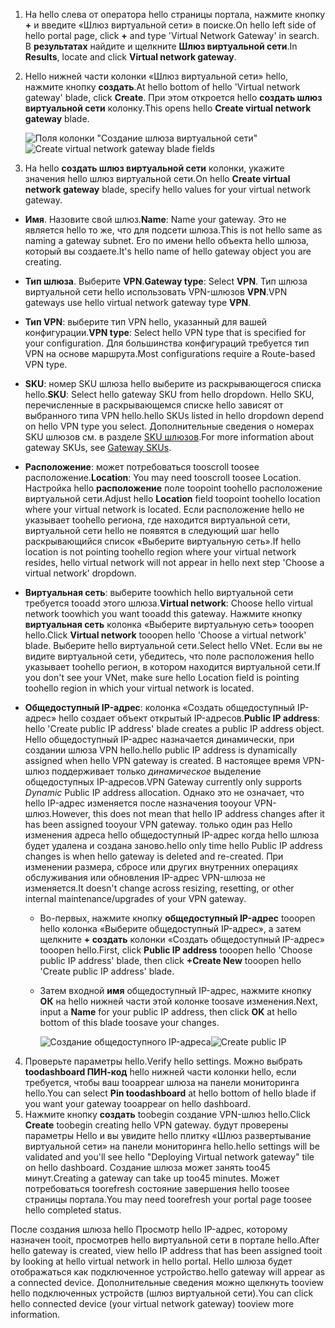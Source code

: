 1. <span data-ttu-id="43982-101">На hello слева от оператора hello страницы портала, нажмите кнопку  **+**  и введите «Шлюз виртуальной сети» в поиске.</span><span class="sxs-lookup"><span data-stu-id="43982-101">On hello left side of hello portal page, click **+** and type 'Virtual Network Gateway' in search.</span></span> <span data-ttu-id="43982-102">В **результатах** найдите и щелкните **Шлюз виртуальной сети**.</span><span class="sxs-lookup"><span data-stu-id="43982-102">In **Results**, locate and click **Virtual network gateway**.</span></span>
2. <span data-ttu-id="43982-103">Hello нижней части колонки «Шлюз виртуальной сети» hello, нажмите кнопку **создать**.</span><span class="sxs-lookup"><span data-stu-id="43982-103">At hello bottom of hello 'Virtual network gateway' blade, click **Create**.</span></span> <span data-ttu-id="43982-104">При этом откроется hello **создать шлюз виртуальной сети** колонку.</span><span class="sxs-lookup"><span data-stu-id="43982-104">This opens hello **Create virtual network gateway** blade.</span></span>

    <span data-ttu-id="43982-105">![Поля колонки "Создание шлюза виртуальной сети"](./media/vpn-gateway-add-gw-s2s-rm-portal-include/vnet_gw.png "Создание шлюза")</span><span class="sxs-lookup"><span data-stu-id="43982-105">![Create virtual network gateway blade fields](./media/vpn-gateway-add-gw-s2s-rm-portal-include/vnet_gw.png "New gateway")</span></span>

3. <span data-ttu-id="43982-106">На hello **создать шлюз виртуальной сети** колонки, укажите значения hello шлюз виртуальной сети.</span><span class="sxs-lookup"><span data-stu-id="43982-106">On hello **Create virtual network gateway** blade, specify hello values for your virtual network gateway.</span></span>

  - <span data-ttu-id="43982-107">**Имя**. Назовите свой шлюз.</span><span class="sxs-lookup"><span data-stu-id="43982-107">**Name**: Name your gateway.</span></span> <span data-ttu-id="43982-108">Это не является hello то же, что для подсети шлюза.</span><span class="sxs-lookup"><span data-stu-id="43982-108">This is not hello same as naming a gateway subnet.</span></span> <span data-ttu-id="43982-109">Его по имени hello объекта hello шлюза, который вы создаете.</span><span class="sxs-lookup"><span data-stu-id="43982-109">It's hello name of hello gateway object you are creating.</span></span>
  - <span data-ttu-id="43982-110">**Тип шлюза**. Выберите **VPN**.</span><span class="sxs-lookup"><span data-stu-id="43982-110">**Gateway type**: Select **VPN**.</span></span> <span data-ttu-id="43982-111">Тип шлюза виртуальной сети hello использовать VPN-шлюзов **VPN**.</span><span class="sxs-lookup"><span data-stu-id="43982-111">VPN gateways use hello virtual network gateway type **VPN**.</span></span> 
  - <span data-ttu-id="43982-112">**Тип VPN**: выберите тип VPN hello, указанный для вашей конфигурации.</span><span class="sxs-lookup"><span data-stu-id="43982-112">**VPN type**: Select hello VPN type that is specified for your configuration.</span></span> <span data-ttu-id="43982-113">Для большинства конфигураций требуется тип VPN на основе маршрута.</span><span class="sxs-lookup"><span data-stu-id="43982-113">Most configurations require a Route-based VPN type.</span></span>
  - <span data-ttu-id="43982-114">**SKU**: номер SKU шлюза hello выберите из раскрывающегося списка hello.</span><span class="sxs-lookup"><span data-stu-id="43982-114">**SKU**: Select hello gateway SKU from hello dropdown.</span></span> <span data-ttu-id="43982-115">Hello SKU, перечисленные в раскрывающемся списке hello зависят от выбранного типа VPN hello.</span><span class="sxs-lookup"><span data-stu-id="43982-115">hello SKUs listed in hello dropdown depend on hello VPN type you select.</span></span> <span data-ttu-id="43982-116">Дополнительные сведения о номерах SKU шлюзов см. в разделе [SKU шлюзов](../articles/vpn-gateway/vpn-gateway-about-vpn-gateway-settings.md#gwsku).</span><span class="sxs-lookup"><span data-stu-id="43982-116">For more information about gateway SKUs, see [Gateway SKUs](../articles/vpn-gateway/vpn-gateway-about-vpn-gateway-settings.md#gwsku).</span></span>
  - <span data-ttu-id="43982-117">**Расположение**: может потребоваться tooscroll toosee расположение.</span><span class="sxs-lookup"><span data-stu-id="43982-117">**Location**: You may need tooscroll toosee Location.</span></span> <span data-ttu-id="43982-118">Настройка hello **расположение** поле toopoint toohello расположение виртуальной сети.</span><span class="sxs-lookup"><span data-stu-id="43982-118">Adjust hello **Location** field toopoint toohello location where your virtual network is located.</span></span> <span data-ttu-id="43982-119">Если расположение hello не указывает toohello региона, где находится виртуальной сети, виртуальной сети hello не появятся в следующий шаг hello раскрывающийся список «Выберите виртуальную сеть».</span><span class="sxs-lookup"><span data-stu-id="43982-119">If hello location is not pointing toohello region where your virtual network resides, hello virtual network will not appear in hello next step 'Choose a virtual network' dropdown.</span></span>
  - <span data-ttu-id="43982-120">**Виртуальная сеть**: выберите toowhich hello виртуальной сети требуется tooadd этого шлюза.</span><span class="sxs-lookup"><span data-stu-id="43982-120">**Virtual network**: Choose hello virtual network toowhich you want tooadd this gateway.</span></span> <span data-ttu-id="43982-121">Нажмите кнопку **виртуальная сеть** колонка «Выберите виртуальную сеть» tooopen hello.</span><span class="sxs-lookup"><span data-stu-id="43982-121">Click **Virtual network** tooopen hello 'Choose a virtual network' blade.</span></span> <span data-ttu-id="43982-122">Выберите hello виртуальной сети.</span><span class="sxs-lookup"><span data-stu-id="43982-122">Select hello VNet.</span></span> <span data-ttu-id="43982-123">Если вы не видите виртуальной сети, убедитесь, что поле расположения hello указывает toohello регион, в котором находится виртуальной сети.</span><span class="sxs-lookup"><span data-stu-id="43982-123">If you don't see your VNet, make sure hello Location field is pointing toohello region in which your virtual network is located.</span></span>
  - <span data-ttu-id="43982-124">**Общедоступный IP-адрес**: колонка «Создать общедоступный IP-адрес» hello создает объект открытый IP-адресов.</span><span class="sxs-lookup"><span data-stu-id="43982-124">**Public IP address**: hello 'Create public IP address' blade creates a public IP address object.</span></span> <span data-ttu-id="43982-125">Hello общедоступный IP-адрес назначается динамически, при создании шлюза VPN hello.</span><span class="sxs-lookup"><span data-stu-id="43982-125">hello public IP address is dynamically assigned when hello VPN gateway is created.</span></span> <span data-ttu-id="43982-126">В настоящее время VPN-шлюз поддерживает только *динамическое* выделение общедоступных IP-адресов.</span><span class="sxs-lookup"><span data-stu-id="43982-126">VPN Gateway currently only supports *Dynamic* Public IP address allocation.</span></span> <span data-ttu-id="43982-127">Однако это не означает, что hello IP-адрес изменяется после назначения tooyour VPN-шлюз.</span><span class="sxs-lookup"><span data-stu-id="43982-127">However, this does not mean that hello IP address changes after it has been assigned tooyour VPN gateway.</span></span> <span data-ttu-id="43982-128">только один раз Hello изменения адреса hello общедоступный IP-адрес когда hello шлюза будет удалена и создана заново.</span><span class="sxs-lookup"><span data-stu-id="43982-128">hello only time hello Public IP address changes is when hello gateway is deleted and re-created.</span></span> <span data-ttu-id="43982-129">При изменении размера, сбросе или других внутренних операциях обслуживания или обновления IP-адрес VPN-шлюза не изменяется.</span><span class="sxs-lookup"><span data-stu-id="43982-129">It doesn't change across resizing, resetting, or other internal maintenance/upgrades of your VPN gateway.</span></span>

    - <span data-ttu-id="43982-130">Во-первых, нажмите кнопку **общедоступный IP-адрес** tooopen hello колонка «Выберите общедоступный IP-адрес», а затем щелкните **+ создать** колонки «Создать общедоступный IP-адрес» tooopen hello.</span><span class="sxs-lookup"><span data-stu-id="43982-130">First, click **Public IP address** tooopen hello 'Choose public IP address' blade, then click **+Create New** tooopen hello 'Create public IP address' blade.</span></span>
    - <span data-ttu-id="43982-131">Затем входной **имя** общедоступный IP-адрес, нажмите кнопку **ОК** на hello нижней части этой колонке toosave изменения.</span><span class="sxs-lookup"><span data-stu-id="43982-131">Next, input a **Name** for your public IP address, then click **OK** at hello bottom of this blade toosave your changes.</span></span>

      <span data-ttu-id="43982-132">![Создание общедоступного IP-адреса](./media/vpn-gateway-add-gw-s2s-rm-portal-include/pip.png "Создание общедоступного IP-адреса")</span><span class="sxs-lookup"><span data-stu-id="43982-132">![Create public IP](./media/vpn-gateway-add-gw-s2s-rm-portal-include/pip.png "Create PIP")</span></span>

4. <span data-ttu-id="43982-133">Проверьте параметры hello.</span><span class="sxs-lookup"><span data-stu-id="43982-133">Verify hello settings.</span></span> <span data-ttu-id="43982-134">Можно выбрать **toodashboard ПИН-код** hello нижней части колонки hello, если требуется, чтобы ваш tooappear шлюза на панели мониторинга hello.</span><span class="sxs-lookup"><span data-stu-id="43982-134">You can select **Pin toodashboard** at hello bottom of hello blade if you want your gateway tooappear on hello dashboard.</span></span> 
5. <span data-ttu-id="43982-135">Нажмите кнопку **создать** toobegin создание VPN-шлюз hello.</span><span class="sxs-lookup"><span data-stu-id="43982-135">Click **Create** toobegin creating hello VPN gateway.</span></span> <span data-ttu-id="43982-136">будут проверены параметры Hello и вы увидите hello плитку «Шлюз развертывание виртуальной сети» на панели мониторинга hello.</span><span class="sxs-lookup"><span data-stu-id="43982-136">hello settings will be validated and you'll see hello "Deploying Virtual network gateway" tile on hello dashboard.</span></span> <span data-ttu-id="43982-137">Создание шлюза может занять too45 минут.</span><span class="sxs-lookup"><span data-stu-id="43982-137">Creating a gateway can take up too45 minutes.</span></span> <span data-ttu-id="43982-138">Может потребоваться toorefresh состояние завершения hello toosee страницы портала.</span><span class="sxs-lookup"><span data-stu-id="43982-138">You may need toorefresh your portal page toosee hello completed status.</span></span>

<span data-ttu-id="43982-139">После создания шлюза hello Просмотр hello IP-адрес, которому назначен tooit, просмотрев hello виртуальной сети в портале hello.</span><span class="sxs-lookup"><span data-stu-id="43982-139">After hello gateway is created, view hello IP address that has been assigned tooit by looking at hello virtual network in hello portal.</span></span> <span data-ttu-id="43982-140">Hello шлюза будет отображаться как подключенное устройство.</span><span class="sxs-lookup"><span data-stu-id="43982-140">hello gateway will appear as a connected device.</span></span> <span data-ttu-id="43982-141">Дополнительные сведения можно щелкнуть tooview hello подключенных устройств (шлюз виртуальной сети).</span><span class="sxs-lookup"><span data-stu-id="43982-141">You can click hello connected device (your virtual network gateway) tooview more information.</span></span>
